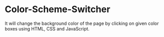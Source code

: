 # Color-Scheme-Switcher
It will change the background  color of the page by clicking on given color boxes using HTML, CSS and JavaScript.
